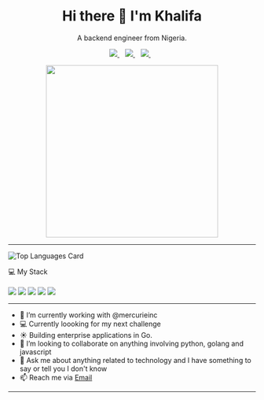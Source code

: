 <h1 align='center'>
  Hi there 👋 I'm Khalifa
</h1>

<p align='center'>
  A backend engineer from Nigeria.
</p>



<p align='center'>
  
  
  <a href="https://www.linkedin.com/in/muhammad-khalifa-abdullahi-a42464183/">
    <img src="https://img.shields.io/badge/linkedin-%230077B5.svg?&style=for-the-badge&logo=linkedin&logoColor=white" />
  </a>&nbsp;&nbsp;
  <a href="https://instagram.com/kalycodes">
    <img src="https://img.shields.io/badge/instagram-%23E4405F.svg?&style=for-the-badge&logo=instagram&logoColor=white" />        
  </a>&nbsp;&nbsp;
  <a href="https://twitter.com/kalyfamuhd">
    <img src="https://img.shields.io/badge/Twitter-1DA1F2?style=for-the-badge&logo=twitter&logoColor=white" />        
  </a>&nbsp;&nbsp;
  
</p>

<p align='center'>
  <a href="#"><img src="https://github-readme-stats.vercel.app/api?username=kalycoding&show_icons=true&count_private=true" width="350"></a>
</p>

<hr>
<p align='center'>
  
![Top Languages Card](https://github-readme-stats.vercel.app/api/top-langs/?username=kalycoding&layout=compact&count_private=true&hide=css,html,less,scss)
  
</p>  


<p>
  💻 My Stack<br/><br/>
  <img src="https://img.shields.io/badge/JavaScript-323330?style=for-the-badge&logo=javascript&logoColor=F7DF1E" />
  <img src="https://img.shields.io/badge/Go-00ADD8?style=for-the-badge&logo=go&logoColor=white" />
  <img src="https://img.shields.io/badge/React-20232A?style=for-the-badge&logo=react&logoColor=61DAFB" />
  <img src="https://img.shields.io/badge/Python-20232A?style=for-the-badge&logo=python&logoColor=61DAFB" />
  <img src="https://img.shields.io/badge/Django-20232A?style=for-the-badge&logo=django&logoColor=#092e20" />
</p>

<hr>

- 🔭 I’m currently working with @mercurieinc
- 💻 Currently loooking for my next challenge
- ☀️ Building enterprise applications in Go.
- 👯 I’m looking to collaborate on anything involving python, golang and javascript
- 💬 Ask me about anything related to technology and I have something to say or tell you I don't know
- 📫 Reach me via [Email](mailto:kalycodes@gmail.com?subject=From%20github)




<hr>




<!--
**Augani/Augani** is a ✨ _special_ ✨ repository because its `README.md` (this file) appears on your GitHub profile.

Here are some ideas to get you started:

- 🔭 I’m currently working on ...
- 🌱 I’m currently learning ...
- 👯 I’m looking to collaborate on ...
- 🤔 I’m looking for help with ...
- 💬 Ask me about ...
- 📫 How to reach me: ...
- 😄 Pronouns: ...
- ⚡ Fun fact: ...
-->
